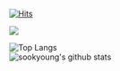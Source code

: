[![Hits](https://hits.seeyoufarm.com/api/count/incr/badge.svg?url=https%3A%2F%2Fgithub.com%2Fsookyoungwoo&count_bg=%239FF7FF&title_bg=%23FFB9B9&icon=chupachups.svg&icon_color=%23FFFFFF&title=welcome&edge_flat=false)](https://hits.seeyoufarm.com)

<a href="https://www.instagram.com/sk.w_1119/" target="_blank"><img src="https://img.shields.io/badge/instagram-F7819F?style=flat-square&logo=instagram&logoColor=E4405F"/></a>

![Top Langs](https://github-readme-stats.vercel.app/api/top-langs/?username=sookyoungwoo&layout=compact&theme=buefy)
<br />
![sookyoung's github stats](https://github-readme-stats.vercel.app/api?username=sookyoungwoo&show_icons=true&theme=buefy)
